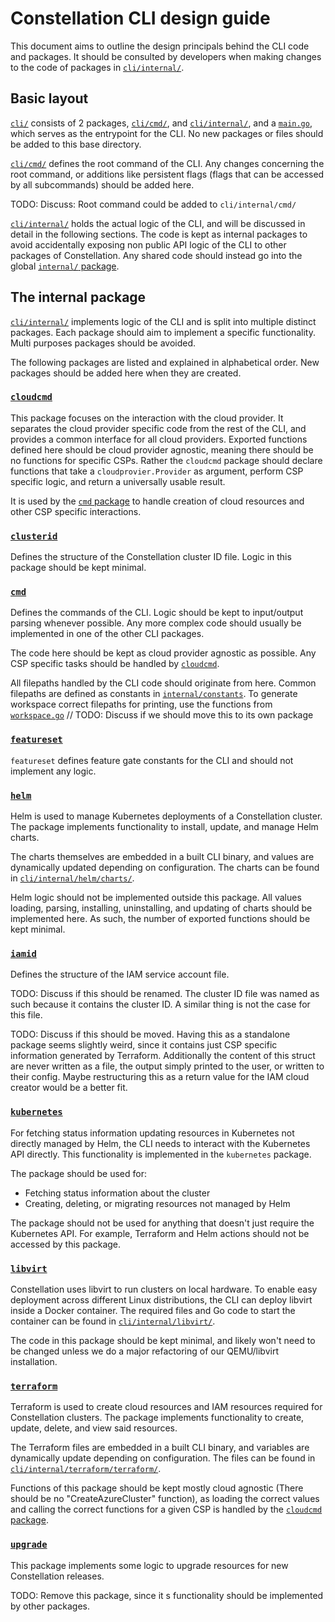 # Constellation CLI design guide

This document aims to outline the design principals behind the CLI code and packages.
It should be consulted by developers when making changes to the code of packages in [`cli/internal/`](./internal/).

## Basic layout

[`cli/`](./) consists of 2 packages, [`cli/cmd/`](./cmd/), and [`cli/internal/`](./internal/), and a [`main.go`](./main.go), which serves as the entrypoint for the CLI.
No new packages or files should be added to this base directory.

[`cli/cmd/`](./cmd/) defines the root command of the CLI. Any changes concerning the root command, or additions like persistent flags (flags that can be accessed by all subcommands) should be added here.

TODO: Discuss: Root command could be added to `cli/internal/cmd/`

[`cli/internal/`](./internal/) holds the actual logic of the CLI, and will be discussed in detail in the following sections.
The code is kept as internal packages to avoid accidentally exposing non public API logic of the CLI to other packages of Constellation.
Any shared code should instead go into the global [`internal/` package](../internal/).

## The internal package

[`cli/internal/`](./internal/) implements logic of the CLI and is split into multiple distinct packages.
Each package should aim to implement a specific functionality. Multi purposes packages should be avoided.

The following packages are listed and explained in alphabetical order. New packages should be added here when they are created.

### [`cloudcmd`](./internal/cloudcmd/)

This package focuses on the interaction with the cloud provider.
It separates the cloud provider specific code from the rest of the CLI, and
provides a common interface for all cloud providers.
Exported functions defined here should be cloud provider agnostic, meaning there should be no functions for specific CSPs.
Rather the `cloudcmd` package should declare functions that take a `cloudprovier.Provider` as argument,
perform CSP specific logic, and return a universally usable result.

It is used by the [`cmd` package](#cmd) to handle creation of cloud resources and other CSP specific interactions.

### [`clusterid`](./internal/clusterid)

Defines the structure of the Constellation cluster ID file.
Logic in this package should be kept minimal.

### [`cmd`](./internal/cmd)

Defines the commands of the CLI.
Logic should be kept to input/output parsing whenever possible.
Any more complex code should usually be implemented in one of the other CLI packages.

The code here should be kept as cloud provider agnostic as possible.
Any CSP specific tasks should be handled by [`cloudcmd`](#cloudcmd).

All filepaths handled by the CLI code should originate from here.
Common filepaths are defined as constants in [`internal/constants`](../internal/constants/).
To generate workspace correct filepaths for printing, use the functions from [`workspace.go`](./internal/cmd/workspace.go) // TODO: Discuss if we should move this to its own package

### [`featureset`](./internal/featureset)

`featureset` defines feature gate constants for the CLI and should not implement any logic.

### [`helm`](./internal/helm)

Helm is used to manage Kubernetes deployments of a Constellation cluster.
The package implements functionality to install, update, and manage Helm charts.

The charts themselves are embedded in a built CLI binary, and values are dynamically updated depending on configuration.
The charts can be found in [`cli/internal/helm/charts/`](./internal/helm/charts/).

Helm logic should not be implemented outside this package.
All values loading, parsing, installing, uninstalling, and updating of charts should be implemented here.
As such, the number of exported functions should be kept minimal.

### [`iamid`](./internal/iamid)

Defines the structure of the IAM service account file.

TODO: Discuss if this should be renamed.
The cluster ID file was named as such because it contains the cluster ID.
A similar thing is not the case for this file.

TODO: Discuss if this should be moved.
Having this as a standalone package seems slightly weird, since it contains just CSP specific information generated by Terraform.
Additionally the content of this struct are never written as a file, the output simply printed to the user, or written to their config.
Maybe restructuring this as a return value for the IAM cloud creator would be a better fit.

### [`kubernetes`](./internal/kubernetes)

For fetching status information updating resources in Kubernetes not directly managed by Helm,
the CLI needs to interact with the Kubernetes API directly.
This functionality is implemented in the `kubernetes` package.

The package should be used for:

* Fetching status information about the cluster
* Creating, deleting, or migrating resources not managed by Helm

The package should not be used for anything that doesn't just require the Kubernetes API.
For example, Terraform and Helm actions should not be accessed by this package.

### [`libvirt`](./internal/libvirt)

Constellation uses libvirt to run clusters on local hardware.
To enable easy deployment across different Linux distributions, the CLI can deploy libvirt inside a Docker container.
The required files and Go code to start the container can be found in [`cli/internal/libvirt/`](./internal/libvirt/).

The code in this package should be kept minimal, and likely won't need to be changed unless we do a major refactoring of our QEMU/libvirt installation.

### [`terraform`](./internal/terraform)

Terraform is used to create cloud resources and IAM resources required for Constellation clusters.
The package implements functionality to create, update, delete, and view said resources.

The Terraform files are embedded in a built CLI binary, and variables are dynamically update depending on configuration.
The files can be found in [`cli/internal/terraform/terraform/`](./internal/terraform/terraform/).

Functions of this package should be kept mostly cloud agnostic (There should be no "CreateAzureCluster" function),
as loading the correct values and calling the correct functions for a given CSP is handled by the [`cloudcmd` package](#cloudcmd).

### [`upgrade`](./internal/upgrade)

This package implements some logic to upgrade resources for new Constellation releases.

TODO: Remove this package, since it s functionality should be implemented by other packages.
